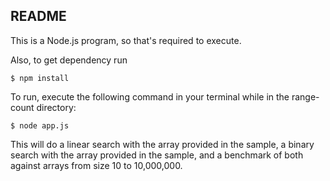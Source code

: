 ## README

This is a Node.js program, so that's required to execute.

Also, to get dependency run
```
$ npm install
```

To run, execute the following command in your terminal while in the range-count directory:
```
$ node app.js
```

This will do a linear search with the array provided in the sample, a binary search with the array provided in the sample, and a benchmark of both against arrays from size 10 to 10,000,000.
